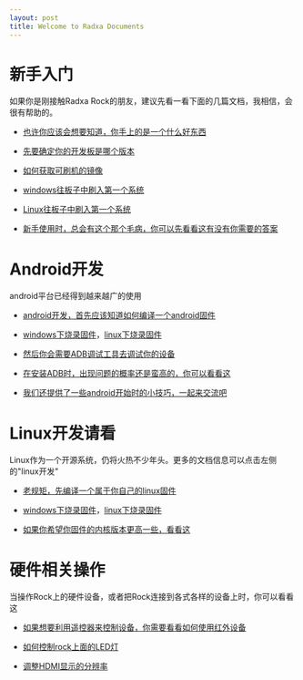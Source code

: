 ```yaml
---
layout: post
title: Welcome to Radxa Documents
---
```


# 新手入门

如果你是刚接触Radxa Rock的朋友，建议先看一看下面的几篇文档，我相信，会很有帮助的。

* [也许你应该会想要知道，你手上的是一个什么好东西](http://docs.radxa.us/2014/12/29/products.html)

* [先要确定你的开发板是哪个版本](http://docs.radxa.us/2015/07/21/product-history.html)  

* [如何获取可刷机的镜像](http://docs.radxa.us/2015/07/21/firmware-naming.html)  

* [windows往板子中刷入第一个系统](http://docs.radxa.us/2014/12/28/Flash-image-to-nand-windows.html)

* [Linux往板子中刷入第一个系统](http://docs.radxa.us/2014/12/28/Flash-image-to-nand-linux.html)

* [新手使用时，总会有这个那个毛病，你可以先看看这有没有你需要的答案](http://docs.radxa.us/2014/12/29/Q-and-A.html)

# Android开发

android平台已经得到越来越广的使用

* [android开发，首先应该知道如何编译一个android固件](http://docs.radxa.us/2015/07/17/build-android-source-code.html)

* [windows下烧录固件](http://kevinxiasx.github.io/2014/12/28/Flash-image-to-nand-windows.html)，[linux下烧录固件](http://docs.radxa.us/2014/12/28/Flash-image-to-nand-linux.html)

* [然后你会需要ADB调试工具去调试你的设备](http://docs.radxa.us/2015/07/17/install-adb.html)

* [在安装ADB时，出现问题的概率还是蛮高的，你可以看看这](http://docs.radxa.us/2015/07/22/adb-trouble-shooting.html)

* [我们还提供了一些android开始时的小技巧，一起来交流吧](http://docs.radxa.us/2015/07/20/android-dev-tips.html)

# Linux开发请看  

Linux作为一个开源系统，仍将火热不少年头。更多的文档信息可以点击左侧的"linux开发"

* [老规矩，先编译一个属于你自己的linux固件](http://docs.radxa.us/2015/07/17/build-linux-image.html)

* [windows下烧录固件](http://kevinxiasx.github.io/2014/12/28/Flash-image-to-nand-windows.html)，[linux下烧录固件](http://docs.radxa.us/2014/12/28/Flash-image-to-nand-linux.html)

* [如果你希望你固件的内核版本更高一些，看看这](http://docs.radxa.us/2015/07/17/build-mainline-kernel.html)


# 硬件相关操作

当操作Rock上的硬件设备，或者把Rock连接到各式各样的设备上时，你可以看看这

* [如果想要利用遥控器来控制设备，你需要看看如何使用红外设备](http://docs.radxa.us/2015/07/18/infrared-configuration.html)

* [如何控制rock上面的LED灯](http://docs.radxa.us/2015/01/06/control-led-with-gpio.html)

* [调整HDMI显示的分辨率](http://docs.radxa.us/2015/05/17/custom-HDMI-resolution.html)




